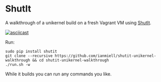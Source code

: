 # ShutIt 

A walkthrough of a unikernel build on a fresh Vagrant VM using [ShutIt](http://ianmiell.github.io/shutit/).

[![asciicast](https://asciinema.org/a/80609.png)](https://asciinema.org/a/80609)

Run:

```
sudo pip install shutit
git clone --recursive https://github.com/ianmiell/shutit-unikernel-walkthrough && cd shutit-unikernel-walkthrough
./run.sh -w
```

While it builds you can run any commands you like.
